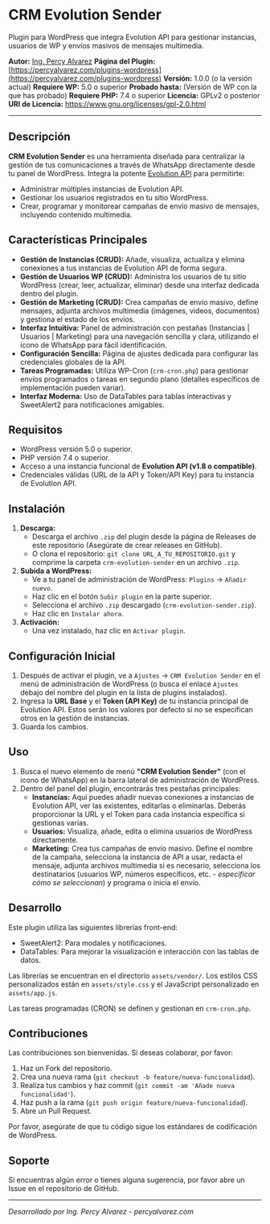 # CRM Evolution Sender

Plugin para WordPress que integra Evolution API para gestionar instancias, usuarios de WP y envíos masivos de mensajes multimedia.

**Autor:** [Ing. Percy Alvarez](https://percyalvarez.com)
**Página del Plugin:** [https://percyalvarez.com/plugins-wordpress](https://percyalvarez.com/plugins-wordpress)
**Versión:** 1.0.0 (o la versión actual)
**Requiere WP:** 5.0 o superior
**Probado hasta:** (Versión de WP con la que has probado)
**Requiere PHP:** 7.4 o superior
**Licencia:** GPLv2 o posterior
**URI de Licencia:** https://www.gnu.org/licenses/gpl-2.0.html

---

## Descripción

**CRM Evolution Sender** es una herramienta diseñada para centralizar la gestión de tus comunicaciones a través de WhatsApp directamente desde tu panel de WordPress. Integra la potente [Evolution API](https://github.com/EvolutionAPI/evolution-api) para permitirte:

*   Administrar múltiples instancias de Evolution API.
*   Gestionar los usuarios registrados en tu sitio WordPress.
*   Crear, programar y monitorear campañas de envío masivo de mensajes, incluyendo contenido multimedia.

## Características Principales

*   **Gestión de Instancias (CRUD):** Añade, visualiza, actualiza y elimina conexiones a tus instancias de Evolution API de forma segura.
*   **Gestión de Usuarios WP (CRUD):** Administra los usuarios de tu sitio WordPress (crear, leer, actualizar, eliminar) desde una interfaz dedicada dentro del plugin.
*   **Gestión de Marketing (CRUD):** Crea campañas de envío masivo, define mensajes, adjunta archivos multimedia (imágenes, videos, documentos) y gestiona el estado de los envíos.
*   **Interfaz Intuitiva:** Panel de administración con pestañas (Instancias | Usuarios | Marketing) para una navegación sencilla y clara, utilizando el icono de WhatsApp para fácil identificación.
*   **Configuración Sencilla:** Página de ajustes dedicada para configurar las credenciales globales de la API.
*   **Tareas Programadas:** Utiliza WP-Cron (`crm-cron.php`) para gestionar envíos programados o tareas en segundo plano (detalles específicos de implementación pueden variar).
*   **Interfaz Moderna:** Uso de DataTables para tablas interactivas y SweetAlert2 para notificaciones amigables.

## Requisitos

*   WordPress versión 5.0 o superior.
*   PHP versión 7.4 o superior.
*   Acceso a una instancia funcional de **Evolution API (v1.8 o compatible)**.
*   Credenciales válidas (URL de la API y Token/API Key) para tu instancia de Evolution API.

## Instalación

1.  **Descarga:**
    *   Descarga el archivo `.zip` del plugin desde la página de Releases de este repositorio (Asegúrate de crear releases en GitHub).
    *   O clona el repositorio: `git clone URL_A_TU_REPOSITORIO.git` y comprime la carpeta `crm-evolution-sender` en un archivo `.zip`.
2.  **Subida a WordPress:**
    *   Ve a tu panel de administración de WordPress: `Plugins` -> `Añadir nuevo`.
    *   Haz clic en el botón `Subir plugin` en la parte superior.
    *   Selecciona el archivo `.zip` descargado (`crm-evolution-sender.zip`).
    *   Haz clic en `Instalar ahora`.
3.  **Activación:**
    *   Una vez instalado, haz clic en `Activar plugin`.

## Configuración Inicial

1.  Después de activar el plugin, ve a `Ajustes` -> `CRM Evolution Sender` en el menú de administración de WordPress (o busca el enlace `Ajustes` debajo del nombre del plugin en la lista de plugins instalados).
2.  Ingresa la **URL Base** y el **Token (API Key)** de tu instancia principal de Evolution API. Estos serán los valores por defecto si no se especifican otros en la gestión de instancias.
3.  Guarda los cambios.

## Uso

1.  Busca el nuevo elemento de menú **"CRM Evolution Sender"** (con el icono de WhatsApp) en la barra lateral de administración de WordPress.
2.  Dentro del panel del plugin, encontrarás tres pestañas principales:
    *   **Instancias:** Aquí puedes añadir nuevas conexiones a instancias de Evolution API, ver las existentes, editarlas o eliminarlas. Deberás proporcionar la URL y el Token para cada instancia específica si gestionas varias.
    *   **Usuarios:** Visualiza, añade, edita o elimina usuarios de WordPress directamente.
    *   **Marketing:** Crea tus campañas de envío masivo. Define el nombre de la campaña, selecciona la instancia de API a usar, redacta el mensaje, adjunta archivos multimedia si es necesario, selecciona los destinatarios (usuarios WP, números específicos, etc. - *especificar cómo se seleccionan*) y programa o inicia el envío.

## Desarrollo

Este plugin utiliza las siguientes librerías front-end:

*   SweetAlert2: Para modales y notificaciones.
*   DataTables: Para mejorar la visualización e interacción con las tablas de datos.

Las librerías se encuentran en el directorio `assets/vendor/`. Los estilos CSS personalizados están en `assets/style.css` y el JavaScript personalizado en `assets/app.js`.

Las tareas programadas (CRON) se definen y gestionan en `crm-cron.php`.

## Contribuciones

Las contribuciones son bienvenidas. Si deseas colaborar, por favor:

1.  Haz un Fork del repositorio.
2.  Crea una nueva rama (`git checkout -b feature/nueva-funcionalidad`).
3.  Realiza tus cambios y haz commit (`git commit -am 'Añade nueva funcionalidad'`).
4.  Haz push a la rama (`git push origin feature/nueva-funcionalidad`).
5.  Abre un Pull Request.

Por favor, asegúrate de que tu código sigue los estándares de codificación de WordPress.

## Soporte

Si encuentras algún error o tienes alguna sugerencia, por favor abre un Issue en el repositorio de GitHub.

---

*Desarrollado por Ing. Percy Alvarez - percyalvarez.com*
